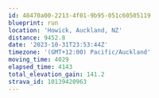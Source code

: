 ```yaml
---
id: 48470a00-2213-4f01-9b95-051c60505119
blueprint: run
location: 'Howick, Auckland, NZ'
distance: 9452.8
date: '2023-10-31T23:53:44Z'
timezone: '(GMT+12:00) Pacific/Auckland'
moving_time: 4029
elapsed_time: 4143
total_elevation_gain: 141.2
strava_id: 10139420963
---
```


